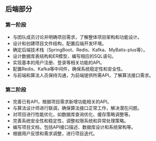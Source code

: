 ## 后端部分

### 第一阶段

 - 与团队成员讨论并明确项目需求，了解整体项目架构和功能设计。
 - 设计和创建项目文件结构，配置后端开发环境。
 - 确定后端技术栈（SpringBoot、Redis、Kafka、MyBatis-plus等）。
 - 设计数据库表结构和ER模型，编写相应的SQL语句。
 - 实现基本的用户注册、登录等相关功能的API。
 - 配置Redis、Kafka等中间件，确保系统稳定性和安全性。
 - 与前端和算法人员保持沟通，为前端提供所需API，了解算法接口需求。
 
 ### 第二阶段
 
 - 完善已有API，根据项目需求新增功能相关的API。
 - 与算法设计师进行联调，确保算法接口正常工作，解决潜在问题。
 - 对项目进行性能优化，如数据库查询优化、缓存策略调整等。
 - 完善系统安全性和稳定性，调整权限系统和异常处理策略。
 - 编写项目文档，包括API接口描述、数据库设计和系统架构等。
 - 根据用户反馈和需求调整，进行项目迭代。
